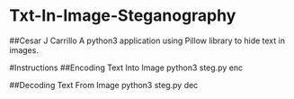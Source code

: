 # Txt-In-Image-Steganography
##Cesar J Carrillo
A python3 application using Pillow library to hide text in images.


#Instructions
##Encoding Text Into Image
python3 steg.py enc <jpg image> <txt file>

##Decoding Text From Image
python3 steg.py dec <png image>
